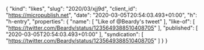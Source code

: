 {
  "kind": "likes",
  "slug": "2020/03/xjj9d",
  "client_id": "https://micropublish.net",
  "date": "2020-03-05T20:54:03.493+01:00",
  "h": "h-entry",
  "properties": {
    "name": [
      "Like of @Beardy's tweet"
    ],
    "like-of": [
      "https://twitter.com/Beardy/status/1235649388510408705"
    ],
    "published": [
      "2020-03-05T20:54:03.493+01:00"
    ],
    "syndication": [
      "https://twitter.com/Beardy/status/1235649388510408705"
    ]
  }
}
